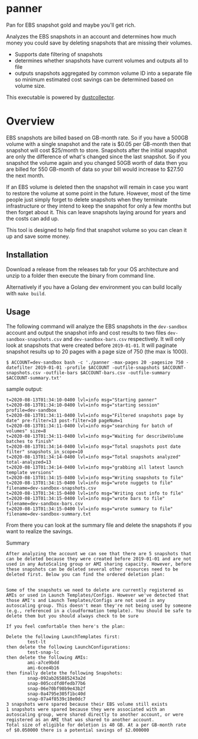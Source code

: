 # panner
Pan for EBS snapshot gold and maybe you'll get rich.

Analyzes the EBS snapshots in an account and determines how much money you could save by deleting snapshots that are missing their volumes. 

* Supports date filtering of snapshots
* determines whether snapshots have current volumes and outputs all to file
* outputs snapshots aggregated by common volume ID into a separate file so minimum estimated cost savings can be determined based on volume size.

This executable is powered by [dustcollector](https://github.com/GESkunkworks/dustcollector).

# Overview
EBS snapshots are billed based on GB-month rate. So if you have a 500GB volume with a single snapshot and the rate is $0.05 per GB-month then that snapshot will cost $25/month to store. Snapshots after the initial snapshot are only the difference of what's changed since the last snapshot. So if you snapshot the volume again and you changed 50GB worth of data then you are billed for 550 GB-month of data so your bill would increase to $27.50 the next month. 

If an EBS volume is deleted then the snapshot will remain in case you want to restore the volume at some point in the future. However, most of the time people just simply forget to delete snapshots when they terminate infrastructure or they intend to keep the snapshot for only a few months but then forget about it. This can leave snapshots laying around for years and the costs can add up. 

This tool is designed to help find that snapshot volume so you can clean it up and save some money. 

## Installation
Download a release from the releases tab for your OS architecture and unzip to a folder then execute the binary from command line. 

Alternatively if you have a Golang dev environment you can build locally with `make build`.

## Usage
The following command will analyze the EBS snapshots in the `dev-sandbox` account and output the snapshot info and cost results to two files `dev-sandbox-snapshots.csv` and `dev-sandbox-bars.csv` respectively. It will only look at snapshots that were created before `2019-01-01`. It will paginate snapshot results up to 20 pages with a page size of 750 (the max is 1000). 

```
$ ACCOUNT=dev-sandbox bash -c './panner -max-pages 20 -pagesize 750 -datefilter 2019-01-01 -profile $ACCOUNT -outfile-snapshots $ACCOUNT-snapshots.csv -outfile-bars $ACCOUNT-bars.csv -outfile-summary $ACCOUNT-summary.txt'
```

sample output:
```
t=2020-08-13T01:34:10-0400 lvl=info msg="Starting panner"
t=2020-08-13T01:34:10-0400 lvl=info msg="starting session" profile=dev-sandbox
t=2020-08-13T01:34:11-0400 lvl=info msg="Filtered snapshots page by date" pre-filter=13 post-filter=10 pageNum=1
t=2020-08-13T01:34:11-0400 lvl=info msg="searching for batch of volumes" size=8
t=2020-08-13T01:34:11-0400 lvl=info msg="Waiting for describeVolume batches to finish"
t=2020-08-13T01:34:14-0400 lvl=info msg="Total snapshots post date filter" snapshots_in_scope=10
t=2020-08-13T01:34:14-0400 lvl=info msg="Total snapshots analyzed" total-analyzed=13
t=2020-08-13T01:34:14-0400 lvl=info msg="grabbing all latest launch template versions"
t=2020-08-13T01:34:15-0400 lvl=info msg="Writing snapshots to file"
t=2020-08-13T01:34:15-0400 lvl=info msg="wrote nuggets to file" filename=dev-sandbox-snapshots.csv
t=2020-08-13T01:34:15-0400 lvl=info msg="Writing cost info to file"
t=2020-08-13T01:34:15-0400 lvl=info msg="wrote bars to file" filename=dev-sandbox-bars.csv
t=2020-08-13T01:34:15-0400 lvl=info msg="wrote summary to file" filename=dev-sandbox-summary.txt
```

From there you can look at the summary file and delete the snapshots if you want to realize the savings.  

Summary
```
After analyzing the account we can see that there are 5 snapshots that can be deleted because they were created before 2019-01-01 and are not used in any AutoScaling group or AMI sharing capacity. However, before these snapshots can be deleted several other resources need to be deleted first. Below you can find the ordered deletion plan:


Some of the snapshots we need to delete are currently registered as AMIs or used in Launch Templates/Configs. However we've detected that those AMI's and Launch Templates/Configs are not used in any autoscaling group. This doesn't mean they're not being used by someone (e.g., referenced in a cloudformation template). You should be safe to delete them but you should always check to be sure

If you feel comfortable then here's the plan:

Delete the following LaunchTemplates first:
        test-lt
then delete the following LaunchConfigurations:
        test-snap-lc
then delete the following AMIs:
        ami-a7ce9bdd
        ami-6cee4b16
then finally delete the following Snapshots:
        snap-092ab265885243a2d
        snap-005ccdfd0fedb77b6
        snap-06e70bf98b9e43b2f
        snap-0a4795e305f1bc40d
        snap-07a4f8539c10e0dc7
3 snapshots were spared because their EBS volume still exists
1 snapshots were spared because they were associated with an autoscaling group, were shared directly to another account, or were registered as an AMI that was shared to another account.
Total size of eligible for deletion is 40 GB. At a per GB-month rate of $0.050000 there is a potential savings of $2.000000
```
